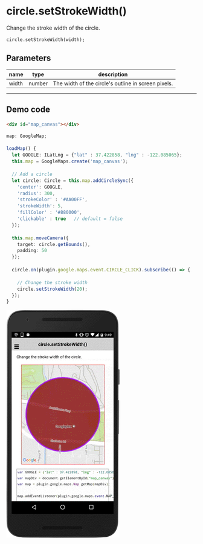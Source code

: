 # circle.setStrokeWidth()

Change the stroke width of the circle.

```
circle.setStrokeWidth(width);
```

## Parameters

name           | type          | description
---------------|---------------|---------------------------------------
width          | number        | The width of the circle's outline in screen pixels.
-----------------------------------------------------------------------

## Demo code

```html
<div id="map_canvas"></div>
```

```typescript
map: GoogleMap;

loadMap() {
  let GOOGLE: ILatLng = {"lat" : 37.422858, "lng" : -122.085065};
  this.map = GoogleMaps.create('map_canvas');

  // Add a circle
  let circle: Circle = this.map.addCircleSync({
    'center': GOOGLE,
    'radius': 300,
    'strokeColor' : '#AA00FF',
    'strokeWidth': 5,
    'fillColor' : '#880000',
    'clickable' : true   // default = false
  });

  this.map.moveCamera({
    target: circle.getBounds(),
    padding: 50
  });

  circle.on(plugin.google.maps.event.CIRCLE_CLICK).subscribe(() => {

    // Change the stroke width
    circle.setStrokeWidth(20);
  });
}
```

![](image.gif)
